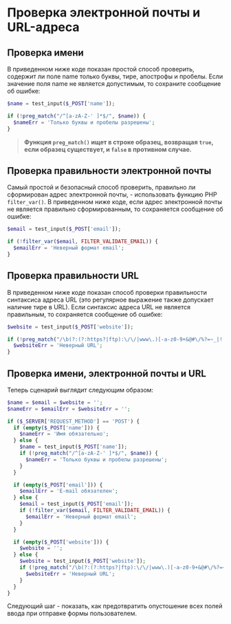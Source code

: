 # Проверка электронной почты и URL-адреса

## Проверка имени

В приведенном ниже коде показан простой способ проверить, содержит ли поле name только буквы, тире, апострофы и пробелы. Если значение поля name не является допустимым, то сохраните сообщение об ошибке:

```php
$name = test_input($_POST['name']);

if (!preg_match("/^[a-zA-Z-' ]*$/", $name)) {
  $nameErr = 'Только буквы и пробелы разрешены';
}
```

> **Функция `preg_match()` ищет в строке образец, возвращая `true`, если образец существует, и `false` в противном случае.**

## Проверка правильности электронной почты

Самый простой и безопасный способ проверить, правильно ли сформирован адрес электронной почты, - использовать функцию PHP `filter_var()`. В приведенном ниже коде, если адрес электронной почты не является правильно сформированным, то сохраняется сообщение об ошибке:

```php
$email = test_input($_POST['email']);

if (!filter_var($email, FILTER_VALIDATE_EMAIL)) {
  $emailErr = 'Неверный формат email';
}
```

## Проверка правильности URL

В приведенном ниже коде показан способ проверки правильности синтаксиса адреса URL (это регулярное выражение также допускает наличие тире в URL). Если синтаксис адреса URL не является правильным, то сохраняется сообщение об ошибке:

```php
$website = test_input($_POST['website']);

if (!preg_match("/\b(?:(?:https?|ftp):\/\/|www\.)[-a-z0-9+&@#\/%?=~_|!:,.;]*[-a-z0-9+&@#\/%=~_|]/i", $website)) {
  $websiteErr = 'Неверный URL';
}
```

## Проверка имени, электронной почты и URL

Теперь сценарий выглядит следующим образом:

```php
$name = $email = $website = '';
$nameErr = $emailErr = $websiteErr = '';

if ($_SERVER['REQUEST_METHOD'] == 'POST') {
  if (empty($_POST['name'])) {
    $nameErr = 'Имя обязательно';
  } else {
    $name = test_input($_POST['name']);
    if (!preg_match("/^[a-zA-Z-' ]*$/", $name)) {
      $nameErr = 'Только буквы и пробелы разрешены';
    }
  }

  if (empty($_POST['email'])) {
    $emailErr = 'E-mail обязателен';
  } else {
    $email = test_input($_POST['email']);
    if (!filter_var($email, FILTER_VALIDATE_EMAIL)) {
      $emailErr = 'Неверный формат email';
    }
  }

  if (empty($_POST['website'])) {
    $website = '';
  } else {
    $website = test_input($_POST['website']);
    if (!preg_match("/\b(?:(?:https?|ftp):\/\/|www\.)[-a-z0-9+&@#\/%?=~_|!:,.;]*[-a-z0-9+&@#\/%=~_|]/i", $website)) {
      $websiteErr = 'Неверный URL';
    }
  }
}
```

Следующий шаг - показать, как предотвратить опустошение всех полей ввода при отправке формы пользователем.